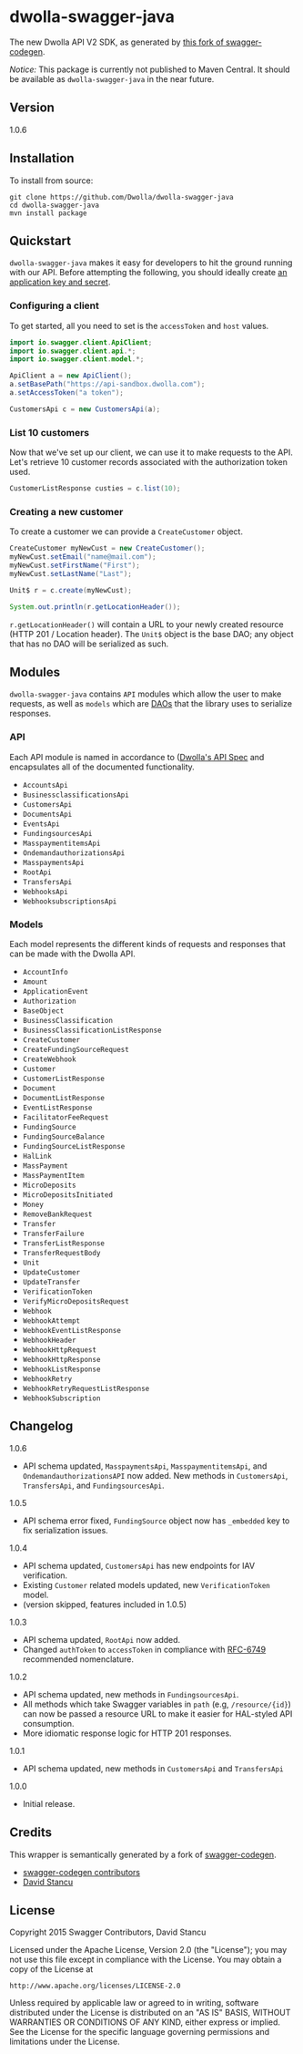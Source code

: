 dwolla-swagger-java
=========

The new Dwolla API V2 SDK, as generated by [this fork of swagger-codegen](https://github.com/mach-kernel/swagger-codegen). 

*Notice:* This package is currently not published to Maven Central. It should be available as `dwolla-swagger-java` in the near future.

## Version

1.0.6

## Installation
To install from source:
```
git clone https://github.com/Dwolla/dwolla-swagger-java
cd dwolla-swagger-java
mvn install package
```

## Quickstart

`dwolla-swagger-java` makes it easy for developers to hit the ground running with our API. Before attempting the following, you should ideally create [an application key and secret](https://www.dwolla.com/applications).

### Configuring a client

To get started, all you need to set is the `accessToken` and `host` values. 

```java
import io.swagger.client.ApiClient;
import io.swagger.client.api.*;
import io.swagger.client.model.*;

ApiClient a = new ApiClient();
a.setBasePath("https://api-sandbox.dwolla.com");
a.setAccessToken("a token");

CustomersApi c = new CustomersApi(a);
```

### List 10 customers

Now that we've set up our client, we can use it to make requests to the API. Let's retrieve 10 customer records associated with the authorization token used. 

```java
CustomerListResponse custies = c.list(10);
```

### Creating a new customer

To create a customer we can provide a `CreateCustomer` object. 

```java
CreateCustomer myNewCust = new CreateCustomer();
myNewCust.setEmail("name@mail.com");
myNewCust.setFirstName("First");
myNewCust.setLastName("Last");

Unit$ r = c.create(myNewCust);

System.out.println(r.getLocationHeader());
```

`r.getLocationHeader()` will contain a URL to your newly created resource (HTTP 201 / Location header). The `Unit$` object is the base DAO; any object that has no DAO will be serialized as such. 

## Modules

`dwolla-swagger-java` contains `API` modules which allow the user to make requests, as well as `models` which are [DAOs](https://en.wikipedia.org/wiki/Data_access_object) that the library uses to serialize responses. 

### API
Each API module is named in accordance to ([Dwolla's API Spec](http://docsv2.dwolla.com/) and encapsulates all of the documented functionality. 

* `AccountsApi`
* `BusinessclassificationsApi`
* `CustomersApi`
* `DocumentsApi`
* `EventsApi`
* `FundingsourcesApi`
* `MasspaymentitemsApi`
* `OndemandauthorizationsApi`
* `MasspaymentsApi`
* `RootApi`
* `TransfersApi`
* `WebhooksApi`
* `WebhooksubscriptionsApi`

### Models

Each model represents the different kinds of requests and responses that can be made with the Dwolla API. 

* `AccountInfo`
* `Amount`
* `ApplicationEvent`
* `Authorization`
* `BaseObject`
* `BusinessClassification`
* `BusinessClassificationListResponse`
* `CreateCustomer`
* `CreateFundingSourceRequest`
* `CreateWebhook`
* `Customer`
* `CustomerListResponse`
* `Document`
* `DocumentListResponse`
* `EventListResponse`
* `FacilitatorFeeRequest`
* `FundingSource`
* `FundingSourceBalance`
* `FundingSourceListResponse`
* `HalLink`
* `MassPayment`
* `MassPaymentItem`
* `MicroDeposits`
* `MicroDepositsInitiated`
* `Money`
* `RemoveBankRequest`
* `Transfer`
* `TransferFailure`
* `TransferListResponse`
* `TransferRequestBody`
* `Unit`
* `UpdateCustomer`
* `UpdateTransfer`
* `VerificationToken`
* `VerifyMicroDepositsRequest`
* `Webhook`
* `WebhookAttempt`
* `WebhookEventListResponse`
* `WebhookHeader`
* `WebhookHttpRequest`
* `WebhookHttpResponse`
* `WebhookListResponse`
* `WebhookRetry`
* `WebhookRetryRequestListResponse`
* `WebhookSubscription`


## Changelog

1.0.6
* API schema updated, `MasspaymentsApi`, `MasspaymentitemsApi`, and `OndemandauthorizationsAPI` now added. New methods in `CustomersApi`, `TransfersApi`, and `FundingsourcesApi`.

1.0.5
* API schema error fixed, `FundingSource` object now has `_embedded` key to fix serialization issues. 

1.0.4
* API schema updated, `CustomersApi` has new endpoints for IAV verification. 
* Existing `Customer` related models updated, new `VerificationToken` model.
* (version skipped, features included in 1.0.5)

1.0.3
* API schema updated, `RootApi` now added.
* Changed `authToken` to `accessToken` in compliance with [RFC-6749](https://tools.ietf.org/html/rfc6749) recommended nomenclature.

1.0.2
* API schema updated, new methods in `FundingsourcesApi`.
* All methods which take Swagger variables in `path` (e.g, `/resource/{id}`) can now be passed a resource URL to make it easier for HAL-styled API consumption.
* More idiomatic response logic for HTTP 201 responses.

1.0.1
* API schema updated, new methods in `CustomersApi` and `TransfersApi`

1.0.0
* Initial release.

## Credits

This wrapper is semantically generated by a fork of [swagger-codegen](http://github.com/mach-kernel/swagger-codegen). 
 - [swagger-codegen contributors](https://github.com/swagger-api/swagger-codegen/network/members)
 - [David Stancu](http://github.com/mach-kernel)

## License

Copyright 2015 Swagger Contributors, David Stancu

Licensed under the Apache License, Version 2.0 (the "License");
you may not use this file except in compliance with the License.
You may obtain a copy of the License at

    http://www.apache.org/licenses/LICENSE-2.0

Unless required by applicable law or agreed to in writing, software
distributed under the License is distributed on an "AS IS" BASIS,
WITHOUT WARRANTIES OR CONDITIONS OF ANY KIND, either express or implied.
See the License for the specific language governing permissions and
limitations under the License.
